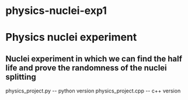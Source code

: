 # physics-nuclei-exp1
# Physics nuclei experiment 

## Nuclei experiment in which we can find the half life and prove the randomness of the nuclei splitting


physics_project.py -- python version
physics_project.cpp -- c++ version
